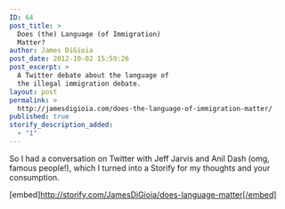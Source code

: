 ```yaml
---
ID: 64
post_title: >
  Does (the) Language (of Immigration)
  Matter?
author: James DiGioia
post_date: 2012-10-02 15:59:26
post_excerpt: >
  A Twitter debate about the language of
  the illegal immigration debate.
layout: post
permalink: >
  http://jamesdigioia.com/does-the-language-of-immigration-matter/
published: true
storify_description_added:
  - "1"
---
```

So I had a conversation on Twitter with Jeff Jarvis and Anil Dash (omg, famous people!), which I turned into a Storify for my thoughts and your consumption.

<!--more-->

[embed]http://storify.com/JamesDiGioia/does-language-matter[/embed]